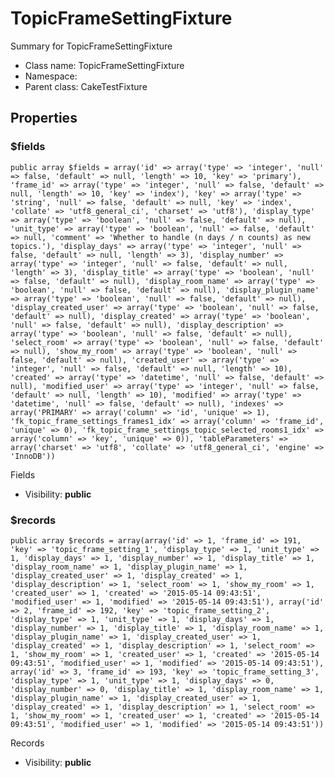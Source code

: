TopicFrameSettingFixture
===============

Summary for TopicFrameSettingFixture




* Class name: TopicFrameSettingFixture
* Namespace: 
* Parent class: CakeTestFixture





Properties
----------


### $fields

    public array $fields = array('id' => array('type' => 'integer', 'null' => false, 'default' => null, 'length' => 10, 'key' => 'primary'), 'frame_id' => array('type' => 'integer', 'null' => false, 'default' => null, 'length' => 10, 'key' => 'index'), 'key' => array('type' => 'string', 'null' => false, 'default' => null, 'key' => 'index', 'collate' => 'utf8_general_ci', 'charset' => 'utf8'), 'display_type' => array('type' => 'boolean', 'null' => false, 'default' => null), 'unit_type' => array('type' => 'boolean', 'null' => false, 'default' => null, 'comment' => 'Whether to handle (n days / n counts) as new topics.'), 'display_days' => array('type' => 'integer', 'null' => false, 'default' => null, 'length' => 3), 'display_number' => array('type' => 'integer', 'null' => false, 'default' => null, 'length' => 3), 'display_title' => array('type' => 'boolean', 'null' => false, 'default' => null), 'display_room_name' => array('type' => 'boolean', 'null' => false, 'default' => null), 'display_plugin_name' => array('type' => 'boolean', 'null' => false, 'default' => null), 'display_created_user' => array('type' => 'boolean', 'null' => false, 'default' => null), 'display_created' => array('type' => 'boolean', 'null' => false, 'default' => null), 'display_description' => array('type' => 'boolean', 'null' => false, 'default' => null), 'select_room' => array('type' => 'boolean', 'null' => false, 'default' => null), 'show_my_room' => array('type' => 'boolean', 'null' => false, 'default' => null), 'created_user' => array('type' => 'integer', 'null' => false, 'default' => null, 'length' => 10), 'created' => array('type' => 'datetime', 'null' => false, 'default' => null), 'modified_user' => array('type' => 'integer', 'null' => false, 'default' => null, 'length' => 10), 'modified' => array('type' => 'datetime', 'null' => false, 'default' => null), 'indexes' => array('PRIMARY' => array('column' => 'id', 'unique' => 1), 'fk_topic_frame_settings_frames1_idx' => array('column' => 'frame_id', 'unique' => 0), 'fk_topic_frame_settings_topic_selected_rooms1_idx' => array('column' => 'key', 'unique' => 0)), 'tableParameters' => array('charset' => 'utf8', 'collate' => 'utf8_general_ci', 'engine' => 'InnoDB'))

Fields



* Visibility: **public**


### $records

    public array $records = array(array('id' => 1, 'frame_id' => 191, 'key' => 'topic_frame_setting_1', 'display_type' => 1, 'unit_type' => 1, 'display_days' => 1, 'display_number' => 1, 'display_title' => 1, 'display_room_name' => 1, 'display_plugin_name' => 1, 'display_created_user' => 1, 'display_created' => 1, 'display_description' => 1, 'select_room' => 1, 'show_my_room' => 1, 'created_user' => 1, 'created' => '2015-05-14 09:43:51', 'modified_user' => 1, 'modified' => '2015-05-14 09:43:51'), array('id' => 2, 'frame_id' => 192, 'key' => 'topic_frame_setting_2', 'display_type' => 1, 'unit_type' => 1, 'display_days' => 1, 'display_number' => 1, 'display_title' => 1, 'display_room_name' => 1, 'display_plugin_name' => 1, 'display_created_user' => 1, 'display_created' => 1, 'display_description' => 1, 'select_room' => 1, 'show_my_room' => 1, 'created_user' => 1, 'created' => '2015-05-14 09:43:51', 'modified_user' => 1, 'modified' => '2015-05-14 09:43:51'), array('id' => 3, 'frame_id' => 193, 'key' => 'topic_frame_setting_3', 'display_type' => 1, 'unit_type' => 1, 'display_days' => 0, 'display_number' => 0, 'display_title' => 1, 'display_room_name' => 1, 'display_plugin_name' => 1, 'display_created_user' => 1, 'display_created' => 1, 'display_description' => 1, 'select_room' => 1, 'show_my_room' => 1, 'created_user' => 1, 'created' => '2015-05-14 09:43:51', 'modified_user' => 1, 'modified' => '2015-05-14 09:43:51'))

Records



* Visibility: **public**



